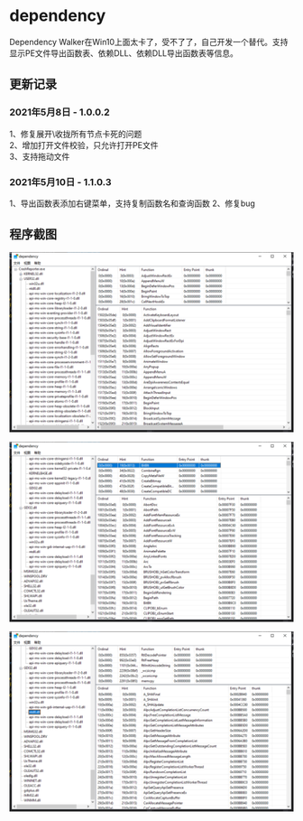 # dependency
Dependency Walker在Win10上面太卡了，受不了了，自己开发一个替代。支持显示PE文件导出函数表、依赖DLL、依赖DLL导出函数表等信息。

## 更新记录
### 2021年5月8日 - 1.0.0.2
1、修复展开\收拢所有节点卡死的问题  
2、增加打开文件校验，只允许打开PE文件  
3、支持拖动文件  

### 2021年5月10日 - 1.1.0.3
1、导出函数表添加右键菜单，支持复制函数名和查询函数
2、修复bug

## 程序截图

![](https://raw.githubusercontent.com/JelinYao/dependency/main/img/screen1.png)

![](https://raw.githubusercontent.com/JelinYao/dependency/main/img/screen2.png)

![](https://raw.githubusercontent.com/JelinYao/dependency/main/img/screen3.png)
